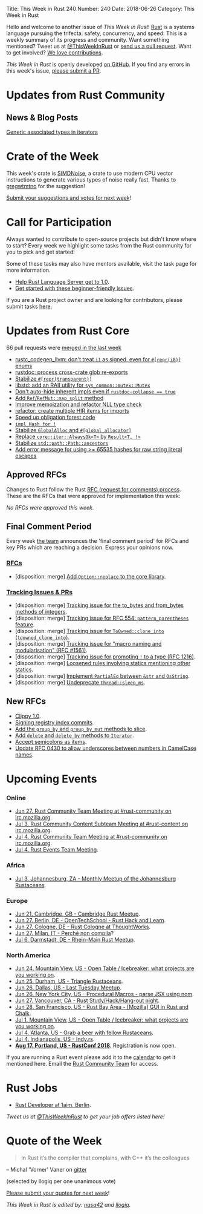 Title: This Week in Rust 240
Number: 240
Date: 2018-06-26
Category: This Week in Rust

Hello and welcome to another issue of *This Week in Rust*!
[Rust](http://rust-lang.org) is a systems language pursuing the trifecta: safety, concurrency, and speed.
This is a weekly summary of its progress and community.
Want something mentioned? Tweet us at [@ThisWeekInRust](https://twitter.com/ThisWeekInRust) or [send us a pull request](https://github.com/cmr/this-week-in-rust).
Want to get involved? [We love contributions](https://github.com/rust-lang/rust/blob/master/CONTRIBUTING.md).

*This Week in Rust* is openly developed [on GitHub](https://github.com/cmr/this-week-in-rust).
If you find any errors in this week's issue, [please submit a PR](https://github.com/cmr/this-week-in-rust/pulls).

# Updates from Rust Community

## News & Blog Posts

[Generic associated types in iterators](https://boiethios.gitlab.io/blog/2018-06-21_GATs_iterators.html)

# Crate of the Week

This week's crate is [SIMDNoise](https://crates.io/crates/simdnoise), a crate to use modern CPU vector instructions to generate various types of noise really fast. Thanks to [gregwtmtno](https://users.rust-lang.org/u/gregwtmtno) for the suggestion!

[Submit your suggestions and votes for next week][submit_crate]!

[submit_crate]: https://users.rust-lang.org/t/crate-of-the-week/2704

# Call for Participation

Always wanted to contribute to open-source projects but didn't know where to start?
Every week we highlight some tasks from the Rust community for you to pick and get started!

Some of these tasks may also have mentors available, visit the task page for more information.

* [Help Rust Language Server get to 1.0](https://github.com/rust-lang-nursery/rls/issues/914).
* [Get started with these beginner-friendly issues](https://www.rustaceans.org/findwork/starters).

If you are a Rust project owner and are looking for contributors, please submit tasks [here][guidelines].

[guidelines]: https://users.rust-lang.org/t/twir-call-for-participation/4821

# Updates from Rust Core

66 pull requests were [merged in the last week][merged]

[merged]: https://github.com/search?q=is%3Apr+org%3Arust-lang+is%3Amerged+merged%3A2018-06-11..2018-06-18

* [rustc_codegen_llvm: don't treat `i1` as signed, even for `#[repr(i8)]` enums](https://github.com/rust-lang/rust/pull/51594)
* [rustdoc: process cross-crate glob re-exports](https://github.com/rust-lang/rust/pull/51584)
* [Stabilize `#[repr(transparent)]`](https://github.com/rust-lang/rust/pull/51562)
* [libstd: add an RAII utility for `sys_common::mutex::Mutex`](https://github.com/rust-lang/rust/pull/51529)
* [Don't auto-hide inherent impls even if `rustdoc-collapse == true`](https://github.com/rust-lang/rust/pull/51527)
* [Add `Ref`/`RefMut::map_split` method](https://github.com/rust-lang/rust/pull/51466)
* [Improve memoization and refactor NLL type check](https://github.com/rust-lang/rust/pull/51460)
* [refactor: create multiple HIR items for imports](https://github.com/rust-lang/rust/pull/51425)
* [Speed up obligation forest code](https://github.com/rust-lang/rust/pull/51411)
* [`impl Hash for !`](https://github.com/rust-lang/rust/pull/51404)
* [Stabilize `GlobalAlloc` and `#[global_allocator]`](https://github.com/rust-lang/rust/pull/51241)
* [Replace `core::iter::AlwaysOk<T>` by `Result<T, !>`](https://github.com/rust-lang/rust/pull/50941)
* [Stabilize `std::path::Path::ancestors`](https://github.com/rust-lang/rust/pull/50894)
* [Add error message for using >= 65535 hashes for raw string literal escapes](https://github.com/rust-lang/rust/pull/50296)

## Approved RFCs

Changes to Rust follow the Rust [RFC (request for comments)
process](https://github.com/rust-lang/rfcs#rust-rfcs). These
are the RFCs that were approved for implementation this week:

*No RFCs were approved this week.*

## Final Comment Period

Every week [the team](https://www.rust-lang.org/team.html) announces the
'final comment period' for RFCs and key PRs which are reaching a
decision. Express your opinions now.

### [RFCs](https://github.com/rust-lang/rfcs/labels/final-comment-period)

* [disposition: merge] [Add `Option::replace` to the core library](https://github.com/rust-lang/rfcs/pull/2296).

### [Tracking Issues & PRs](https://github.com/rust-lang/rust/labels/final-comment-period)

* [disposition: merge] [Tracking issue for the to_bytes and from_bytes methods of integers](https://github.com/rust-lang/rust/issues/49792).
* [disposition: merge] [Tracking issue for RFC 554: `pattern_parentheses` feature](https://github.com/rust-lang/rust/issues/51087).
* [disposition: merge] [Tracking issue for `ToOwned::clone_into` (`toowned_clone_into`)](https://github.com/rust-lang/rust/issues/41263).
* [disposition: merge] [Tracking issue for "macro naming and modularisation" (RFC #1561)](https://github.com/rust-lang/rust/issues/35896).
* [disposition: merge] [Tracking issue for promoting `!` to a type (RFC 1216)](https://github.com/rust-lang/rust/issues/35121).
* [disposition: merge] [Loosened rules involving statics mentioning other statics](https://github.com/rust-lang/rust/pull/51110).
* [disposition: merge] [Implement `PartialEq` between `&str` and `OsString`](https://github.com/rust-lang/rust/pull/51178).
* [disposition: merge] [Undeprecate `thread::sleep_ms`](https://github.com/rust-lang/rust/pull/51610).

## New RFCs

* [Clippy 1.0](https://github.com/rust-lang/rfcs/pull/2476).
* [Signing registry index commits](https://github.com/rust-lang/rfcs/pull/2474).
* [Add the `group_by` and `group_by_mut` methods to slice](https://github.com/rust-lang/rfcs/pull/2477).
* [Add `delete` and `delete_by` methods to `Iterator`](https://github.com/rust-lang/rfcs/pull/2475).
* [Accept semicolons as items](https://github.com/rust-lang/rfcs/pull/2479).
* [Update RFC 0430 to allow underscores between numbers in CamelCase names](https://github.com/rust-lang/rfcs/pull/2478).

# Upcoming Events

### Online

* [Jun 27. Rust Community Team Meeting at #rust-community on irc.mozilla.org](irc://irc.mozilla.org/rust-community).
* [Jul  3. Rust Community Content Subteam Meeting at #rust-content on irc.mozilla.org](irc://irc.mozilla.org/rust-content).
* [Jul  4. Rust Community Team Meeting at #rust-community on irc.mozilla.org](irc://irc.mozilla.org/rust-community).
* [Jul  4. Rust Events Team Meeting](https://t.me/joinchat/EkKINhHCgZ9llzvPidOssA).

### Africa

* [Jul  3. Johannesburg, ZA - Monthly Meetup of the Johannesburg Rustaceans](https://www.meetup.com/Johannesburg-Rust-Meetup/events/cpblrnyxkbfb/).

### Europe

* [Jun 21. Cambridge, GB - Cambridge Rust Meetup](https://www.meetup.com/Cambridge-Rust-Meetup/events/pzwshpyxjbcc/).
* [Jun 27. Berlin, DE - OpenTechSchool - Rust Hack and Learn](https://www.meetup.com/opentechschool-berlin/events/251675898/).
* [Jun 27. Cologne, DE - Rust Cologne at ThoughtWorks](https://www.meetup.com/RustCologne/events/vnwndpyxjbjb/).
* [Jun 27. Milan, IT - Perché non compila](https://www.meetup.com/rust-language-milano/events/251914721/)?
* [Jul  6. Darmstadt, DE - Rhein-Main Rust Meetup](https://www.meetup.com/Rust-Rhein-Main/events/251928672).

### North America

* [Jun 24. Mountain View, US - Open Table / Icebreaker: what projects are you working on](https://www.meetup.com/Rust-Dev-in-Mountain-View/events/glnfcpyxjbgc/).
* [Jun 25. Durham, US - Triangle Rustaceans](https://www.meetup.com/triangle-rustaceans/events/kkjnpnyxjbhc/).
* [Jun 26. Dallas, US - Last Tuesday Meetup](https://www.meetup.com/Dallas-Rust/events/zfgwzmyxjbjc/).
* [Jun 26. New York City, US - Procedural Macros - parse JSX using nom](https://www.meetup.com/Rust-NYC/events/251490499/).
* [Jun 27. Vancouver, CA - Rust Study/Hack/Hang-out night](https://www.meetup.com/Vancouver-Rust/events/dqldspyxjbkc/).
* [Jun 28. San Francisco, US - Rust Bay Area - [Mozilla] GUI in Rust and Chalk](https://www.meetup.com/Rust-Bay-Area/events/251073767/).
* [Jul  1. Mountain View, US - Open Table / Icebreaker: what projects are you working on](https://www.meetup.com/Rust-Dev-in-Mountain-View/events/glnfcpyxkbcb/).
* [Jul  4. Atlanta, US - Grab a beer with fellow Rustaceans](https://www.meetup.com/Rust-ATL/events/rhvgrmyxkbgb/).
* [Jul  4. Indianapolis, US - Indy.rs](https://www.meetup.com/indyrs/events/mffbtpyxkbgb/).
* **[Aug 17. Portland, US - RustConf 2018](http://rustconf.com/).** Registration is now open.

If you are running a Rust event please add it to the [calendar] to get
it mentioned here. Email the [Rust Community Team][community] for access.

[calendar]: https://www.google.com/calendar/embed?src=apd9vmbc22egenmtu5l6c5jbfc%40group.calendar.google.com
[community]: mailto:community-team@rust-lang.org

# Rust Jobs

* [Rust Developer at 1aim, Berlin](https://www.reddit.com/r/rust/comments/8qrcvv/rust_developer_roles_available_at_1aim_apply_now/).

*Tweet us at [@ThisWeekInRust](https://twitter.com/ThisWeekInRust) to get your job offers listed here!*

# Quote of the Week

> In Rust it’s the compiler that complains, with C++ it’s the colleagues

– Michal 'Vorner' Vaner on [gitter](https://gitter.im/rust-lang/rust?at=5b212b1a37a2df7bed398c7c)

(selected by llogiq per one unanimous vote)

[Please submit your quotes for next week][submit]!

[submit]: http://users.rust-lang.org/t/twir-quote-of-the-week/328

*This Week in Rust is edited by: [nasa42](https://github.com/nasa42) and [llogiq](https://github.com/llogiq).*
